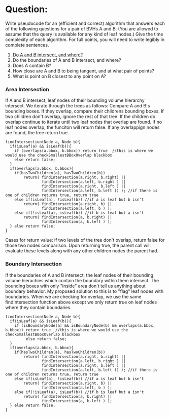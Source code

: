 # Question:
Write pseudocode for an (efficient and correct) algorithm that answers each of the following questions for a pair of BVHs A and B. (You are allowed to assume that the query is available for any kind of leaf nodes.)  Give the time complexity of each algorithm.  For full points, you will need to write legibly in complete sentences.
1. [Do A and B intersect, and where?](#area-intersection)
2. Do the boundaries of A and B intersect, and where?
3. Does A contain B?
4. How close are A and B to being tangent, and at what pair of points?
5. What is point on B closest to any point on A?

### Area Intersection
If A and B intersect, leaf nodes of their bounding volume hierarchy intersect. We iterate through the trees as follows:
Compare A and B's bounding boxes. If they overlap, compare their childrens bounding boxes. If two children don't overlap, ignore the rest of that tree. If the children do overlap continue to iterate until two leaf nodes that overlap are found. If no leaf nodes overlap, the funciton will return false. If any overlappign nodes are found, the tree return true. 
```
findIntersection(Node a, Node b){
  if(isLeaf(a) && isLeaf(b)){
    if (overlaps(a.bbox, b.bbox)) return true  //this is where we would use the checkSmallestBBoxOverlap blackbox
    else return false;
  }
  if(overlaps(a.bbox, b.bbox){
    if(hasTwoChildren(a), hasTwoChildren(b))
        return( findIntersection(a.right, b.right) ||
                findIntersection(a.left, b.right ) ||
                findIntersection(a.right, b.left ) ||
                findIntersection(a.left, b.left )) ); //if there is one of children returns true, return true      
    else if(isLeaf(a), !isLeaf(b)) //if a is leaf but b isn't
        return( findIntersection(a.right, b) ||
                findIntersection(a.left, b ) );
    else if(!isLeaf(a), isLeaf(b)) //if b is leaf but a isn't
        return( findIntersection(a, b.right) ||
                findIntersection(a, b.left ) );
  } else return false;
}
```
Cases for return value:
  if two levels of the tree don't overlap, return false for those two nodes comparison. Upon returning true, the parent call will evaluate these levels along with any other children nodes the parent had.

### Boundary Intersection
If the boundaries of A and B intersect, the leaf nodes of their bounding volume hierachies which contain the boundary within them intersect. The bounding boxes with only "inside" area don't tell us anything about boundary behavior. My proposed solution to this is to "flag" leaf nodes with boundaries. When we are checking for overlap, we use the same findIntersection function above except we only return true on leaf nodes where they contain boundaries.
```
findIntersection(Node a, Node b){
  if(isLeaf(a) && isLeaf(b)){
    if (isBoundaryNode(a) && isBoundaryNode(b) && overlaps(a.bbox, b.bbox)) return true  //this is where we would use the                                                                                           checkSmallestBBoxOverlap blackbox
         else return false;
  }
  if(overlaps(a.bbox, b.bbox){
    if(hasTwoChildren(a), hasTwoChildren(b))
        return( findIntersection(a.right, b.right) ||
                findIntersection(a.left, b.right ) ||
                findIntersection(a.right, b.left ) ||
                findIntersection(a.left, b.left )) ); //if there is one of children returns true, return true      
    else if(isLeaf(a), !isLeaf(b)) //if a is leaf but b isn't
        return( findIntersection(a.right, b) ||
                findIntersection(a.left, b ) );
    else if(!isLeaf(a), isLeaf(b)) //if b is leaf but a isn't
        return( findIntersection(a, b.right) ||
                findIntersection(a, b.left ) );
  } else return false;
}
```

### 

